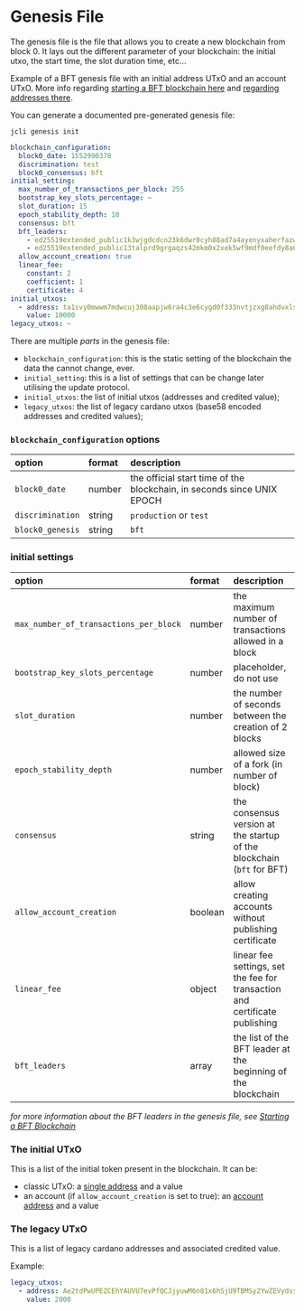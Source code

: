# Genesis File

The genesis file is the file that allows you to create a new blockchain
from block 0. It lays out the different parameter of your blockchain:
the initial utxo, the start time, the slot duration time, etc...

Example of a BFT genesis file with an initial address UTxO and an account UTxO.
More info regarding [starting a BFT blockchain here](./starting_bft_blockchain.md)
and [regarding addresses there](./cli_address.md).

You can generate a documented pre-generated genesis file:

```
jcli genesis init
```

```yaml
blockchain_configuration:
  block0_date: 1552990378
  discrimination: test
  block0_consensus: bft
initial_setting:
  max_number_of_transactions_per_block: 255
  bootstrap_key_slots_percentage: ~
  slot_duration: 15
  epoch_stability_depth: 10
  consensus: bft
  bft_leaders:
    - ed25519extended_public1k3wjgdcdcn23k6dwr0cyh88ad7a4ayenyxaherfazwy363pyy8wqppn7j3
    - ed25519extended_public13talprd9grgaqzs42mkm0x2xek5wf9mdf0eefdy8a6dk5grka2gstrp3en
  allow_account_creation: true
  linear_fee:
    constant: 2
    coefficient: 1
    certificate: 4
initial_utxos:
  - address: ta1svy0mwwm7mdwcuj308aapjw6ra4c3e6cygd0f333nvtjzxg8ahdvxlswdf0
    value: 10000
legacy_utxos: ~
```

There are multiple _parts_ in the genesis file:

* `blockchain_configuration`: this is the static setting of the blockchain
  the data the cannot change, ever.
* `initial_setting`: this is a list of settings that can be change later
  utilising the update protocol.
* `initial_utxos`: the list of initial utxos (addresses and credited value);
* `legacy_utxos`: the list of legacy cardano utxos (base58 encoded addresses
  and credited values);

### `blockchain_configuration` options

| option | format | description |
|:-------|:-------|:------------|
| `block0_date` | number | the official start time of the blockchain, in seconds since UNIX EPOCH |
| `discrimination` | string | `production` or `test` |
| `block0_genesis` | string | `bft` |

### initial settings

| option | format | description |
|:-------|:-------|:------------|
| `max_number_of_transactions_per_block` | number | the maximum number of transactions allowed in a block |
| `bootstrap_key_slots_percentage` | number | placeholder, do not use |
| `slot_duration` | number | the number of seconds between the creation of 2 blocks |
| `epoch_stability_depth` | number | allowed size of a fork (in number of block) |
| `consensus` | string | the consensus version at the startup of the blockchain (`bft` for BFT) |
| `allow_account_creation` | boolean | allow creating accounts without publishing certificate |
| `linear_fee` | object | linear fee settings, set the fee for transaction and certificate publishing |
| `bft_leaders` | array | the list of the BFT leader at the beginning of the blockchain |

_for more information about the BFT leaders in the genesis file, see
[Starting a BFT Blockchain](./starting_bft_blockchain.md)_

### The initial UTxO

This is a list of the initial token present in the blockchain. It can be:

* classic UTxO: a [single address](./cli_address.md#address-for-utxo) and a value
* an account (if `allow_account_creation` is set to true): an
  [account address](./cli_address.md#address-for-account) and a value

### The legacy UTxO

This is a list of legacy cardano addresses and associated credited value.

Example:

```yaml
legacy_utxos:
  - address: Ae2tdPwUPEZCEhYAUVU7evPfQCJjyuwM6n81x6hSjU9TBMSy2YwZEVydssL
    value: 2000
```
